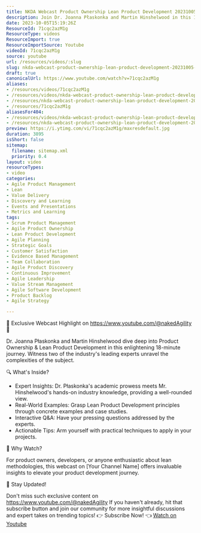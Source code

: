 ```yaml
---
title: NKDA Webcast Product Ownership Lean Product Development 20231005 090457 Meeting Recording
description: Join Dr. Joanna Płaskonka and Martin Hinshelwood in this 18-minute webcast as they explore Product Ownership and Lean Product Development insights!
date: 2023-10-05T15:19:26Z
ResourceId: 71cqc2azM1g
ResourceType: videos
ResourceImport: true
ResourceImportSource: Youtube
videoId: 71cqc2azM1g
source: youtube
url: /resources/videos/:slug
slug: nkda-webcast-product-ownership-lean-product-development-20231005-090457-meeting-recording
draft: true
canonicalUrl: https://www.youtube.com/watch?v=71cqc2azM1g
aliases:
- /resources/videos/71cqc2azM1g
- /resources/videos/nkda-webcast-product-ownership-lean-product-development-20231005-090457-meeting-recording
- /resources/nkda-webcast-product-ownership-lean-product-development-20231005-090457-meeting-recording
- /resources/71cqc2azM1g
aliasesFor404:
- /resources/videos/nkda-webcast-product-ownership-lean-product-development-20231005-090457-meeting-recording
- /resources/nkda-webcast-product-ownership-lean-product-development-20231005-090457-meeting-recording
preview: https://i.ytimg.com/vi/71cqc2azM1g/maxresdefault.jpg
duration: 3895
isShort: false
sitemap:
  filename: sitemap.xml
  priority: 0.4
layout: video
resourceTypes:
- video
categories:
- Agile Product Management
- Lean
- Value Delivery
- Discovery and Learning
- Events and Presentations
- Metrics and Learning
tags:
- Scrum Product Management
- Agile Product Ownership
- Lean Product Development
- Agile Planning
- Strategic Goals
- Customer Satisfaction
- Evidence Based Management
- Team Collaboration
- Agile Product Discovery
- Continuous Improvement
- Agile Leadership
- Value Stream Management
- Agile Software Development
- Product Backlog
- Agile Strategy

---
```

 🌟 Exclusive Webcast Highlight on https://www.youtube.com/@nakedAgility  🌟

Dr. Joanna Płaskonka and Martin Hinshelwood dive deep into Product Ownership & Lean Product Development in this enlightening 18-minute journey. Witness two of the industry's leading experts unravel the complexities of the subject.

🔍 What's Inside?

- Expert Insights: Dr. Płaskonka's academic prowess meets Mr. Hinshelwood's hands-on industry knowledge, providing a well-rounded view.
- Real-World Examples: Grasp Lean Product Development principles through concrete examples and case studies.
- Interactive Q&A: Have your pressing questions addressed by the experts.
- Actionable Tips: Arm yourself with practical techniques to apply in your projects.

🚀 Why Watch?

For product owners, developers, or anyone enthusiastic about lean methodologies, this webcast on [Your Channel Name] offers invaluable insights to elevate your product development journey.

📅 Stay Updated!

Don't miss such exclusive content on https://www.youtube.com/@nakedAgility If you haven't already, hit that subscribe button and join our community for more insightful discussions and expert takes on trending topics! 👉 Subscribe Now! 👈 
 [Watch on Youtube](https://www.youtube.com/watch?v=71cqc2azM1g)
